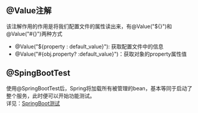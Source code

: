 ## @Value注解
该注解作用的作用是将我们配置文件的属性读出来，有@Value("${}")和@Value("#{}")两种方式
* @Value("${property : default_value}"): 获取配置文件中的信息
* @Value("#{obj.property? :default_value}")：获取对象的property属性值

## @SpingBootTest
使用@SpringBootTest后，Spring将加载所有被管理的bean，基本等同于启动了整个服务，此时便可以开始功能测试。    
详见：[SpringBoot测试](https://github.com/shukyoo/notes/blob/master/java/Spring/SpringBoot%E6%B5%8B%E8%AF%95.md)

